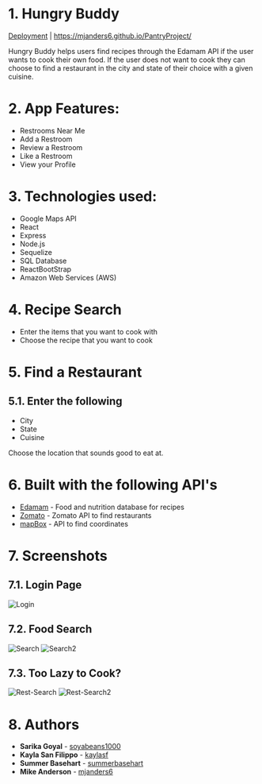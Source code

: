 # 1. Hungry Buddy
[Deployment](https://mjanders6.github.io/PantryProject/) | https://mjanders6.github.io/PantryProject/

Hungry Buddy helps users find recipes through the Edamam API if the user wants to cook their own food. If the user does not want to cook they can choose to find a restaurant in the city and state of their choice with a given cuisine.

# 2. App Features:
<ul>
    <li> Restrooms Near Me
    <li> Add a Restroom
    <li> Review a Restroom
    <li> Like a Restroom
    <li> View your Profile
</ul>

# 3. Technologies used:
<ul>
    <li> Google Maps API
    <li> React
    <li> Express
    <li> Node.js
    <li> Sequelize
    <li> SQL Database
    <li> ReactBootStrap
    <li> Amazon Web Services (AWS)
 </ul>

# 4. Recipe Search
* Enter the items that you want to cook with 
* Choose the recipe that you want to cook

# 5. Find a Restaurant
## 5.1. Enter the following 
* City
* State
* Cuisine

Choose the location that sounds good to eat at. 

# 6. Built with the following API's

* [Edamam](https://developer.edamam.com/) - Food and nutrition database for recipes
* [Zomato](https://developers.zomato.com/api) - Zomato API to find restaurants 
* [mapBox](https://www.mapbox.com/) - API to find coordinates

# 7. Screenshots 
## 7.1. Login Page
![Login](/assets/images/Login.png)

## 7.2. Food Search
![Search](/assets/images/Food-Search.png) ![Search2](/assets/images/Food-Search2.png)

## 7.3. Too Lazy to Cook?
![Rest-Search](/assets/images/Rest-search.png) ![Rest-Search2](/assets/images/Rest-Search2.png)


# 8. Authors
* **Sarika Goyal** - [soyabeans1000](https://github.com/soyabeans1000)
* **Kayla San Filippo** - [kaylasf](https://github.com/kaylasf)
* **Summer Basehart** - [summerbasehart](https://github.com/summerbasehart)
* **Mike Anderson** - [mjanders6](https://github.com/mjanders6)

